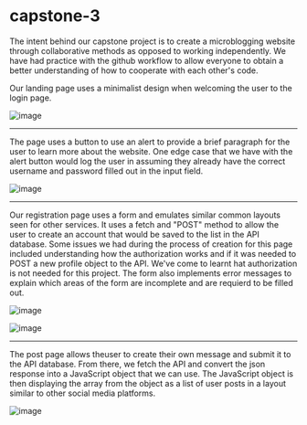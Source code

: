 # capstone-3

The intent behind our capstone project is to create a microblogging website through collaborative methods as opposed to working independently. We have had practice with the github workflow to allow everyone to obtain a better understanding of how to cooperate with each other's code.

Our landing page uses a minimalist design when welcoming the user to the login page.  

![image](https://github.com/Personiac/capstone-3/assets/100500645/66695c6e-978a-4736-8cf4-bb3834795795)



--------------------------------



The page uses a button to use an alert to provide a brief paragraph for the user to learn more about the website. One edge case that we have with the alert button would log the user in assuming they already have the correct username and password filled out in the input field.

![image](https://github.com/Personiac/capstone-3/assets/100500645/2c882240-18f4-4094-9f92-3bd705a2f053)




--------------------------------



Our registration page uses a form and emulates similar common layouts seen for other services. It uses a fetch and "POST" method to allow the user to create an account that would be saved to the list in the API database. Some issues we had during the process of creation for this page included understanding how the authorization works and if it was needed to POST a new profile object to the API. We've come to learnt hat authorization is not needed for this project. The form also implements error messages to explain which areas of the form are incomplete and are requierd to be filled out.

![image](https://github.com/Personiac/capstone-3/assets/100500645/3ad10147-b27d-4702-8ce1-bb6e87b7f3d0)

![image](https://github.com/Personiac/capstone-3/assets/100500645/fe74e5bf-793f-413e-9176-5263de96fda5)



--------------------------------




The post page allows theuser to create their own message and submit it to the API database. From there, we fetch the API and convert the json response into a JavaScript object that we can use. The JavaScript object is then displaying the array from the object as a list of user posts in a layout similar to other social media platforms.

![image](https://github.com/Personiac/capstone-3/assets/100500645/b22ab5ee-9c6a-4f24-9279-c6a4ef78a2df)




